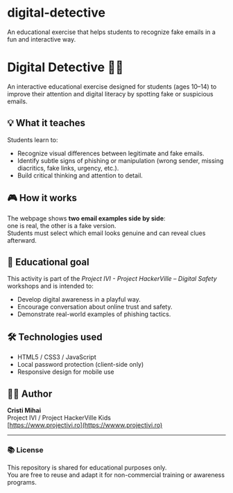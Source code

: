# digital-detective
An educational exercise that helps students to recognize fake emails in a fun and interactive way.

# Digital Detective 🕵️‍♀️  
An interactive educational exercise designed for students (ages 10–14) to improve their attention and digital literacy by spotting fake or suspicious emails.

## 💡 What it teaches
Students learn to:
- Recognize visual differences between legitimate and fake emails.  
- Identify subtle signs of phishing or manipulation (wrong sender, missing diacritics, fake links, urgency, etc.).  
- Build critical thinking and attention to detail.

## 🎮 How it works
The webpage shows **two email examples side by side**:  
one is real, the other is a fake version.  
Students must select which email looks genuine and can reveal clues afterward.

## 🧠 Educational goal
This activity is part of the *Project IVI - Project HackerVille – Digital Safety* workshops and is intended to:
- Develop digital awareness in a playful way.  
- Encourage conversation about online trust and safety.  
- Demonstrate real-world examples of phishing tactics.

## 🛠️ Technologies used
- HTML5 / CSS3 / JavaScript  
- Local password protection (client-side only)  
- Responsive design for mobile use  

## 👨‍🏫 Author
**Cristi Mihai**  
Project IVI / Project HackerVille Kids  
[https://www.projectivi.ro](https://wwww.projectivi.ro)

---

### 📚 License
This repository is shared for educational purposes only.  
You are free to reuse and adapt it for non-commercial training or awareness programs.

